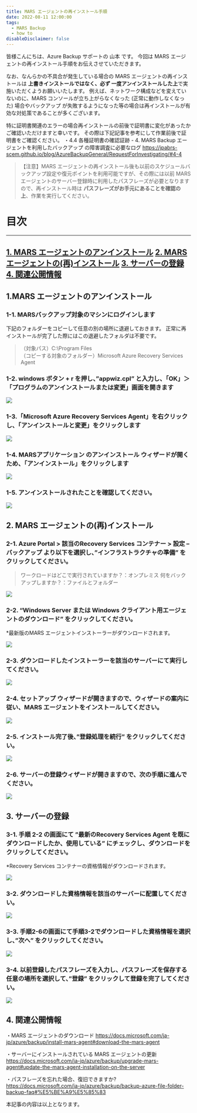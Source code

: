 ```yaml
---
title: MARS エージェントの再インストール手順
date: 2022-08-11 12:00:00
tags:
  - MARS Backup 
  - how to
disableDisclaimer: false
---
```


<!-- more -->
皆様こんにちは、Azure Backup サポートの 山本 です。
今回は MARS エージェントの再インストール手順をお伝えさせていただきます。

なお、なんらかの不具合が発生している場合の MARS エージェントの再インストールは **上書きインストールではなく、必ず 一度アンインストールした上**で実施いただくようお願いいたします。
例えば、ネットワーク構成などを変えていないのに、MARS コンソールが立ち上がらなくなった (正常に動作しなくなった) 場合やバックアップ が失敗するようになった等の場合は再インストールが有効な対処策であることが多くございます。

特に証明書関連のエラーの場合再インストールの前後で証明書に変化があったかご確認いただけますと幸いです。
その際は下記記事を参考にして作業前後で証明書をご確認ください。
 ・4.4 各種証明書の確認証跡 - 4. MARS Backup エージェントを利用したバックアップ の障害調査に必要なログ
https://jpabrs-scem.github.io/blog/AzureBackupGeneral/RequestForInvestigating/#4-4

>【注意】MARS エージェントの再インストール後も以前のスケジュールバックアップ設定や復元ポイントを利用可能ですが、その際には以前 MARS エージェントのサーバー登録時に利用したパスフレーズが必要となりますので、再インストール時は **パスフレーズがお手元にあることを確認の上**、作業を実行してください。

# 目次
-----------------------------------------------------------
[1. MARS エージェントのアンインストール](#1)
[2. MARS エージェントの(再)インストール](#2)
[3. サーバーの登録](#3)
[4. 関連公開情報](#4)
-----------------------------------------------------------


## <a id="1"></a> 1.MARS エージェントのアンインストール
### <a id="1-1"></a> 1-1. MARSバックアップ対象のマシンにログインします
 下記のフォルダーをコピーして任意の別の場所に退避しておきます。
 正常に再インストールが完了した際にはこの退避したフォルダは不要です。

>（対象パス）C:\Program Files\
>（コピーする対象のフォルダー）Microsoft Azure Recovery Services Agent

### <a id="1-2"></a> 1-2. windows ボタン + r を押し、”appwiz.cpl” と入力し、「OK」＞「プログラムのアンインストールまたは変更」画面を開きます
![](https://user-images.githubusercontent.com/71251920/183884809-a24326c5-9e6c-4650-98df-f354c90bb8e6.gif)

 
### <a id="1-3"></a> 1-3.「Microsoft Azure Recovery Services Agent」を右クリックし、「アンインストールと変更」をクリックします

![](https://user-images.githubusercontent.com/71251920/183884818-da800c52-0679-4bcd-9c28-ccce17395789.gif)
 
### <a id="1-4"></a> 1-4. MARSアプリケーション のアンインストール ウィザードが開くため、「アンインストール」をクリックします
![](https://user-images.githubusercontent.com/71251920/183884819-28da14c8-ab0b-40c3-834a-904022cc5b29.gif)

 
### <a id="1-5"></a> 1-5. アンインストールされたことを確認してください。
![](https://user-images.githubusercontent.com/71251920/183884823-5425bdb1-c90c-462e-b0a3-00d6c4501677.gif)



## <a id="2"></a> 2. MARS エージェントの(再)インストール
### <a id="2-1"></a> 2-1. Azure Portal > 該当のRecovery Services コンテナー > 設定 – バックアップ より以下を選択し、”インフラストラクチャの準備” をクリックしてください。
> ワークロードはどこで実行されていますか？：オンプレミス
> 何をバックアップしますか？：ファイルとフォルダー

![](https://user-images.githubusercontent.com/71251920/183884826-21eb4c46-5e1e-411f-897b-40d044239f08.png)


### <a id="2-2"></a> 2-2. “Windows Server または Windows クライアント用エージェントのダウンロード” をクリックしてください。
  *最新版のMARS エージェントインストーラーがダウンロードされます。

![](https://user-images.githubusercontent.com/71251920/183884831-69713e5d-6082-447b-8538-5a19a93f2b8c.png)


### <a id="2-3"></a> 2-3. ダウンロードしたインストーラーを該当のサーバーにて実行してください。
![](https://user-images.githubusercontent.com/71251920/183884834-9ed43c8f-220e-4d78-97f0-cb35513ffa7b.png)



### <a id="2-4"></a> 2-4. セットアップ ウィザードが開きますので、ウィザードの案内に従い、MARS エージェントをインストールしてください。
![](https://user-images.githubusercontent.com/71251920/183884835-58440b1a-3878-417c-8d96-9549f16569ed.png)



### <a id="2-5"></a> 2-5. インストール完了後、”登録処理を続行” をクリックしてください。
![](https://user-images.githubusercontent.com/71251920/183884838-494e0293-35f4-4a8d-b3e8-00397d7fcb07.png)



### <a id="2-6"></a> 2-6. サーバーの登録ウィザードが開きますので、次の手順に進んでください。
![](https://user-images.githubusercontent.com/71251920/183884839-22e5fb59-1277-489d-8562-d8a44f44806b.png)




## <a id="3"></a> 3. サーバーの登録
### <a id="3-1"></a> 3-1. 手順 2-2 の画面にて ”最新のRecovery Services Agent を既にダウンロードしたか、使用している” にチェックし、ダウンロードをクリックしてください。
*Recovery Services コンテナーの資格情報がダウンロードされます。

![](https://user-images.githubusercontent.com/71251920/183884840-b8b63d4d-a62c-46fc-8540-f1b6d74175ad.png)


### <a id="3-2"></a>3-2. ダウンロードした資格情報を該当のサーバーに配置してください。
![](https://user-images.githubusercontent.com/71251920/183884842-e0613cd2-97fa-4fc9-85fe-02c9077d400e.png)



### <a id="3-3"></a>3-3. 手順2-6の画面にて手順3-2でダウンロードした資格情報を選択し、”次へ” をクリックしてください。
![](https://user-images.githubusercontent.com/71251920/183884843-f63375af-7ca7-48d7-a69b-3f63078a5882.png)



### <a id="3-4"></a>3-4. 以前登録したパスフレーズを入力し、パスフレーズを保存する任意の場所を選択して、”登録” をクリックして登録を完了してください。
![](https://user-images.githubusercontent.com/71251920/183884846-073e873b-b194-4efa-9ab0-7cbbcd6a33a9.png)


## <a id="4"></a>4. 関連公開情報
・MARS エージェントのダウンロード
https://docs.microsoft.com/ja-jp/azure/backup/install-mars-agent#download-the-mars-agent

・サーバーにインストールされている MARS エージェントの更新
https://docs.microsoft.com/ja-jp/azure/backup/upgrade-mars-agent#update-the-mars-agent-installation-on-the-server

・パスフレーズを忘れた場合、復旧できますか?
https://docs.microsoft.com/ja-jp/azure/backup/backup-azure-file-folder-backup-faq#%E5%BE%A9%E5%85%83

本記事の内容は以上となります。
